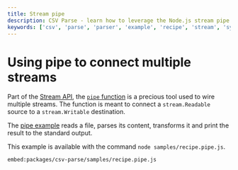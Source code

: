 ```yaml
---
title: Stream pipe
description: CSV Parse - learn how to leverage the Node.js stream pipe API with CSV
keywords: ['csv', 'parse', 'parser', 'example', 'recipe', 'stream', 'sync', 'pipe', 'read', 'write']
---
```


# Using pipe to connect multiple streams

Part of the [Stream API](https://nodejs.org/api/stream.html), the [`pipe` function](https://nodejs.org/api/stream.html#stream_readable_pipe_destination_options) is a precious tool used to wire multiple streams. The function is meant to connect a `stream.Readable` source to a `stream.Writable` destination.

The [pipe example](https://github.com/adaltas/node-csv/blob/master/packages/csv-parse/samples/recipe.pipe.js) reads a file, parses its content, transforms it and print the result to the standard output.

This example is available with the command `node samples/recipe.pipe.js`.

`embed:packages/csv-parse/samples/recipe.pipe.js`
